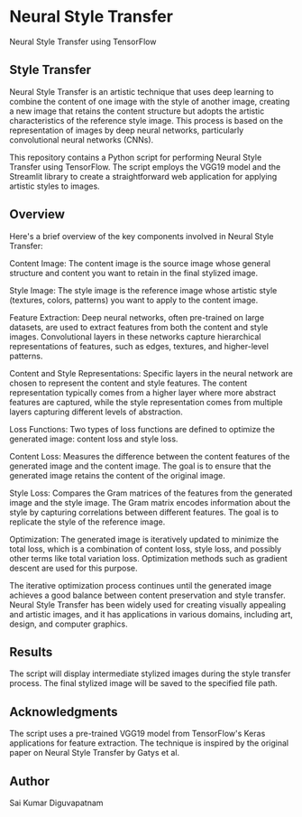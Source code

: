 # Neural Style Transfer
Neural Style Transfer using TensorFlow

## Style Transfer

Neural Style Transfer is an artistic technique that uses deep learning to combine the content of one image with the style of another image, creating a new image that retains the content structure but adopts the artistic characteristics of the reference style image. This process is based on the representation of images by deep neural networks, particularly convolutional neural networks (CNNs).


This repository contains a Python script for performing Neural Style Transfer using TensorFlow. The script employs the VGG19 model and the Streamlit library to create a straightforward web application for applying artistic styles to images.

## Overview

Here's a brief overview of the key components involved in Neural Style Transfer:

Content Image: The content image is the source image whose general structure and content you want to retain in the final stylized image.

Style Image: The style image is the reference image whose artistic style (textures, colors, patterns) you want to apply to the content image.

Feature Extraction: Deep neural networks, often pre-trained on large datasets, are used to extract features from both the content and style images. Convolutional layers in these networks capture hierarchical representations of features, such as edges, textures, and higher-level patterns.

Content and Style Representations: Specific layers in the neural network are chosen to represent the content and style features. The content representation typically comes from a higher layer where more abstract features are captured, while the style representation comes from multiple layers capturing different levels of abstraction.

Loss Functions: Two types of loss functions are defined to optimize the generated image: content loss and style loss.

Content Loss: Measures the difference between the content features of the generated image and the content image. The goal is to ensure that the generated image retains the content of the original image.

Style Loss: Compares the Gram matrices of the features from the generated image and the style image. The Gram matrix encodes information about the style by capturing correlations between different features. The goal is to replicate the style of the reference image.

Optimization: The generated image is iteratively updated to minimize the total loss, which is a combination of content loss, style loss, and possibly other terms like total variation loss. Optimization methods such as gradient descent are used for this purpose.

The iterative optimization process continues until the generated image achieves a good balance between content preservation and style transfer. Neural Style Transfer has been widely used for creating visually appealing and artistic images, and it has applications in various domains, including art, design, and computer graphics.


## Results
The script will display intermediate stylized images during the style transfer process. The final stylized image will be saved to the specified file path.

## Acknowledgments
The script uses a pre-trained VGG19 model from TensorFlow's Keras applications for feature extraction. The technique is inspired by the original paper on Neural Style Transfer by Gatys et al.

## Author
Sai Kumar Diguvapatnam
